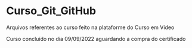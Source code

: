 # Curso_Git_GitHub
 Arquivos referentes ao curso feito na plataforme do Curso em Vídeo

Curso concluído no dia 09/09/2022 aguardando a compra do certificado
